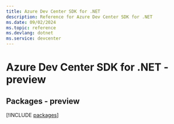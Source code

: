 ```yaml
---
title: Azure Dev Center SDK for .NET
description: Reference for Azure Dev Center SDK for .NET
ms.date: 09/02/2024
ms.topic: reference
ms.devlang: dotnet
ms.service: devcenter
---
```

# Azure Dev Center SDK for .NET - preview
## Packages - preview
[!INCLUDE [packages](dev-center-index.md)]